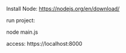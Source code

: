 Install Node:
https://nodejs.org/en/download/

run project:

node main.js

access: https://localhost:8000
